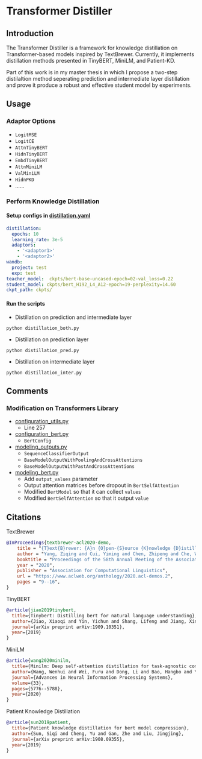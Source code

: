 # Transformer Distiller

## Introduction
The Transformer Distiller is a framework for knowledge distillation on Transformer-based models inspired by TextBrewer. 
Currently, it implements distillation methods presented in TinyBERT, MiniLM, and Patient-KD. 

Part of this work is in my master thesis in which I propose a two-step distilaltion method seperating prediction and 
intermediate layer distillation and prove it produce a robust and effective student model by experiments.
## Usage

### Adaptor Options
- `LogitMSE`
- `LogitCE`
- `AttnTinyBERT`
- `HidnTinyBERT`
- `EmbdTinyBERT`
- `AttnMiniLM`
- `ValMiniLM`
- `HidnPKD`
- ......

### Perform Knowledge Distillation

#### Setup configs in [distillation.yaml](configs/distillation.yaml)
```yaml
distillation:
  epochs: 10
  learning_rate: 3e-5
  adaptors:
    - '<adaptor1>' 
    - '<adaptor2>'
wandb:
  project: test
  exp: test
teacher_model:  ckpts/bert-base-uncased-epoch=02-val_loss=0.22
student_model: ckpts/bert_H192_L4_A12-epoch=19-perplexity=14.60
ckpt_path: ckpts/
```
#### Run the scripts

- Distillation on prediction and intermediate layer
```shell
python distillation_both.py
```

- Distillation on prediction layer
```shell
python distillation_pred.py
```

- Distillation on intermediate layer
```shell
python distillation_inter.py
```


## Comments

### Modification on Transformers Library

- [configuration_utils.py](bert/configuration_utils.py)
  - Line 257
- [configuration_bert.py](bert/configuration_bert.py)
  - `BertConfig`
- [modeling_outputs.py](bert/modeling_outputs.py)
  - `SequenceClassifierOutput`
  - `BaseModelOutputWithPoolingAndCrossAttentions`
  - `BaseModelOutputWithPastAndCrossAttentions`
- [modeling_bert.py](bert/modeling_bert.py)
    - Add `output_values` parameter
    - Output attention matrices before dropout in `BertSelfAttention`
    - Modified `BertModel` so that it can collect `values`
    - Modified `BertSelfAttention` so that it output `value`

## Citations
TextBrewer
```bibtex
@InProceedings{textbrewer-acl2020-demo,
    title = "{T}ext{B}rewer: {A}n {O}pen-{S}ource {K}nowledge {D}istillation {T}oolkit for {N}atural {L}anguage {P}rocessing",
    author = "Yang, Ziqing and Cui, Yiming and Chen, Zhipeng and Che, Wanxiang and Liu, Ting and Wang, Shijin and Hu, Guoping",
    booktitle = "Proceedings of the 58th Annual Meeting of the Association for Computational Linguistics: System Demonstrations",
    year = "2020",
    publisher = "Association for Computational Linguistics",
    url = "https://www.aclweb.org/anthology/2020.acl-demos.2",
    pages = "9--16",
}
```
TinyBERT
```bibtex
@article{jiao2019tinybert,
  title={Tinybert: Distilling bert for natural language understanding},
  author={Jiao, Xiaoqi and Yin, Yichun and Shang, Lifeng and Jiang, Xin and Chen, Xiao and Li, Linlin and Wang, Fang and Liu, Qun},
  journal={arXiv preprint arXiv:1909.10351},
  year={2019}
}
```
MiniLM
```bibtex
@article{wang2020minilm,
  title={Minilm: Deep self-attention distillation for task-agnostic compression of pre-trained transformers},
  author={Wang, Wenhui and Wei, Furu and Dong, Li and Bao, Hangbo and Yang, Nan and Zhou, Ming},
  journal={Advances in Neural Information Processing Systems},
  volume={33},
  pages={5776--5788},
  year={2020}
}
```
Patient Knowledge Distillation
```bibtex
@article{sun2019patient,
  title={Patient knowledge distillation for bert model compression},
  author={Sun, Siqi and Cheng, Yu and Gan, Zhe and Liu, Jingjing},
  journal={arXiv preprint arXiv:1908.09355},
  year={2019}
}
```
